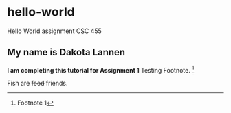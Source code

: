 # hello-world
Hello World assignment CSC 455
## My name is Dakota Lannen
**I am completing this tutorial for Assignment 1**
Testing Footnote. [^1]

Fish are ~~food~~ friends.






[^1]: Footnote 1
